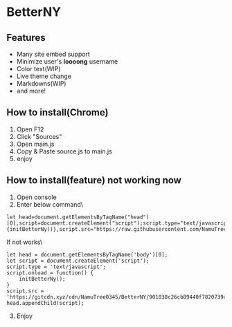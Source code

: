 # BetterNY
## Features
- Many site embed support
- Minimize user's **loooong** username
- Color text(WIP)
- Live theme change
- Markdowns(WIP)
- and more!
## How to install(Chrome)
1. Open F12
2. Click "Sources"
3. Open main.js
4. Copy & Paste source.js to main.js
5. enjoy
## How to install(feature) not working now
1. Open console
2. Enter below command\

```
let head=document.getElementsByTagName("head")[0],script=document.createElement("script");script.type="text/javascript",script.onload=function(){initBetterNy()},script.src="https://raw.githubusercontent.com/NamuTree0345/BetterNY/main/new.main.js",head.appendChild(script);
```
If not works\
```
let head = document.getElementsByTagName('body')[0];
let script = document.createElement('script');
script.type = 'text/javascript';
script.onload = function() {
    initBetterNy();
}
script.src = 'https://gitcdn.xyz/cdn/NamuTree0345/BetterNY/901038c26cb89440f7820739adc2aeef56b71beb/new.main.js';
head.appendChild(script);
```
3. Enjoy
